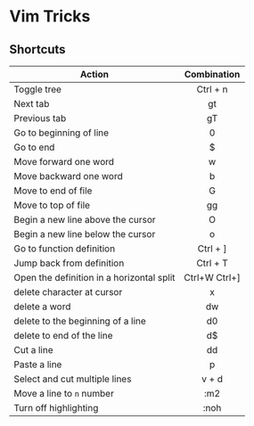 # Vim Tricks

## Shortcuts

| Action                            | Combination |
|---------------------------------- |:------------:|
|Toggle tree                        | Ctrl + n |
|Next tab                           | gt |
|Previous tab                       | gT |
| Go to beginning of line           | 0 |
| Go to end                         | $ |
| Move forward one word             | w |
| Move backward one word            | b |
| Move to end of file               | G |
| Move to top of file               |gg |
| Begin a new line above the cursor | O |
| Begin a new line below the cursor | o |
| Go to function definition | Ctrl + ] |
| Jump back from definition  | Ctrl + T|
| Open the definition in a horizontal split | Ctrl+W Ctrl+] |
| delete character at cursor | x|
| delete a word | dw |
| delete to the beginning of a line | d0 |
| delete to end of the line | d$ |
| Cut a line| dd|
| Paste a line | p |
| Select and cut multiple lines|v + d | 
| Move a line to `n` number | :m2|
| Turn off highlighting | :noh|
